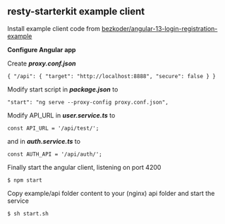 
**resty-starterkit example client**
-----------------------------------

Install example client code from [bezkoder/angular-13-login-registration-example](https://github.com/bezkoder/angular-13-login-registration-example.git)

**Configure Angular app**

Create ***proxy.conf.json***

``
{
  "/api": {
    "target": "http://localhost:8888",
    "secure": false
  }
}
``

Modify start script in ***package.json*** to

``"start": "ng serve --proxy-config proxy.conf.json", ``

Modify API_URL in ***user.service.ts*** to

``const API_URL = '/api/test/'; ``

and in ***auth.service.ts*** to

``const AUTH_API = '/api/auth/';``


Finally start the angular client, listening on port 4200

``
$ npm start
``

Copy example/api folder content to your (nginx) api folder and start the service
```
$ sh start.sh
```



